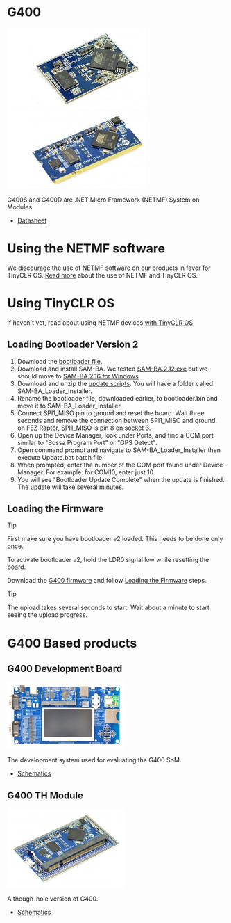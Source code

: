 # G400
![G400S](images/g400s.jpg) ![G400D](images/g400d.jpg)

G400S and G400D are .NET Micro Framework (NETMF) System on Modules.

* [Datasheet]()

# Using the NETMF software
We discourage the use of NETMF software on our products in favor for TinyCLR OS. [Read more](../legacy_products/netmf/intro.md) about the use of NETMF and TinyCLR OS.

# Using TinyCLR OS
If haven't yet, read about using NETMF devices [with TinyCLR OS](../legacy_products/netmf/intro.md#with-tinyclr-os)

## Loading Bootloader Version 2
1. Download the [bootloader file](../loaders/ghi_bootloader.md#g400).
2. Download and install SAM-BA. We tested [SAM-BA.2.12.exe](https://www.ghielectronics.com/downloads/NETMF/SDK/sam-ba.2.12.exe) but we should move to [SAM-BA.2.16 for Windows](http://www.atmel.com/tools/ATMELSAM-BAIN-SYSTEMPROGRAMMER.aspx)
3. Download and unzip the [update scripts](http://files.ghielectronics.com/downloads/Bootloaders/G400%20Bootloader%20Installer.zip). You will have a folder called SAM-BA_Loader_Installer.
4. Rename the bootloader file, downloaded earlier, to bootloader.bin and move it to SAM-BA_Loader_Installer.
5. Connect SPI1_MISO pin to ground and reset the board. Wait three seconds and remove the connection between SPI1_MISO and ground. on FEZ Raptor, SPI1_MISO is pin 8 on socket 3.
6. Open up the Device Manager, look under Ports, and find a COM port similar to "Bossa Program Port" or "GPS Detect".
7. Open command promot and navigate to SAM-BA_Loader_Installer then execute Update.bat batch file.
8. When prompted, enter the number of the COM port found under Device Manager. For example: for COM10, enter just 10.
9. You will see "Bootloader Update Complete" when the update is finished. The update will take several minutes.

## Loading the Firmware

> [!Tip]
> First make sure you have bootloader v2 loaded. This needs to be done only once.

To activate bootloader v2, hold the LDR0 signal low while resetting the board.

Download the [G400 firmware](../../tinyclr/downloads.md#g400) and follow [Loading the Firmware](../loaders/ghi_bootloader.md#loading-the-firmware) steps.

> [!Tip]
> The upload takes several seconds to start. Wait about a minute to start seeing the upload progress.


# G400 Based products
## G400 Development Board
![G400 Dev board](images/g400dev.jpg)

The development system used for evaluating the G400 SoM.

* [Schematics]()

## G400 TH Module
![G400 TH board](images/g400th.jpg)

A though-hole version of G400.

* [Schematics]()
